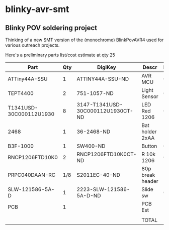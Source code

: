 # blinky-avr-smt

## Blinky POV soldering project

Thinking of a new SMT version of the (monochrome) BlinkPovAVR4 used
for various outreach projects.

Here's a preliminary parts list/cost estimate at qty 25

| Part                    | Qty | DigiKey                           | Descr            | Each | Total |
|-------------------------|-----|-----------------------------------|------------------|------|-------|
| ATTiny44A-SSU           | 1   | ATTINY44A-SSU-ND                  | AVR MCU          | 0.87 | 0.87  |
| TEPT4400                | 2   | 751-1057-ND                       | Light Sensor     | 0.42 | 0.84  |
| T1341USD-30C000112U1930 | 8   | 3147-T1341USD-30C000112U1930CT-ND | LED Red 1206     | 0.11 | 0.88  |
| 2468                    | 1   | 36-2468-ND                        | Bat holder 2xAA  | 1.12 | 1.12  |
| B3F-1000                | 1   | SW400-ND                          | Button           | 0.27 | 0.27  |
| RNCP1206FTD10K0         | 2   | RNCP1206FTD10K0CT-ND              | R 10k 1206       | 0.04 | 0.08  |
| PRPC040DAAN-RC          | 1/8 | S2011EC-40-ND                     | 80p break header | 1.32 | 0.17  |
| SLW-121586-5A-D         | 1   | 2223-SLW-121586-5A-D-ND           | Slide sw         | 0.41 | 0.41  |
| PCB                     | 1   |                                   | PCB Est          | 1.00 | 1.00  |
|                         |     |                                   |                  |      |       |
|                         |     |                                   | TOTAL            |      | 5.64  |

